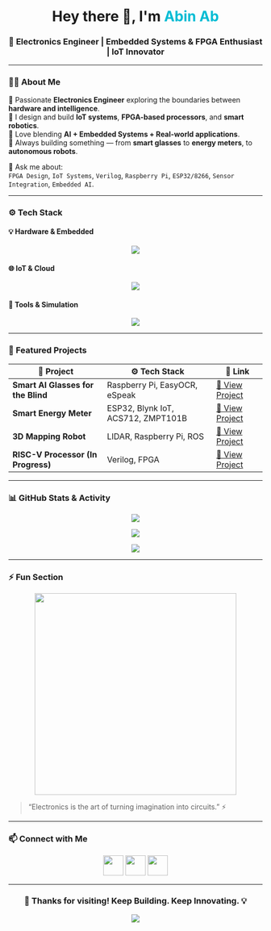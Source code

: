 

<h1 align="center">
  Hey there 👋, I'm <span style="color:#00bcd4;">Abin Ab</span>
</h1>

<h3 align="center">🚀 Electronics Engineer | Embedded Systems & FPGA Enthusiast | IoT Innovator</h3>

---

### 👨‍💻 About Me

🔹 Passionate **Electronics Engineer** exploring the boundaries between **hardware and intelligence**.  
🔹 I design and build **IoT systems**, **FPGA-based processors**, and **smart robotics**.  
🔹 Love blending **AI + Embedded Systems + Real-world applications**.  
🔹 Always building something — from **smart glasses** to **energy meters**, to **autonomous robots**.

💬 Ask me about:  
`FPGA Design`, `IoT Systems`, `Verilog`, `Raspberry Pi`, `ESP32/8266`, `Sensor Integration`, `Embedded AI`.

---

### ⚙️ Tech Stack

#### 💡 Hardware & Embedded
<p align="center">
  <img src="https://skillicons.dev/icons?i=arduino,raspberrypi,verilog,c,cpp,python" />
</p>

#### 🌐 IoT & Cloud
<p align="center">
  <img src="https://skillicons.dev/icons?i=linux,aws,azure,mysql,git,github" />
</p>

#### 🧠 Tools & Simulation
<p align="center">
  <img src="https://skillicons.dev/icons?i=vscode,visualstudio,matlab,blender" />
</p>

---

### 🚀 Featured Projects

| 🧩 Project | ⚙️ Tech Stack | 🔗 Link |
|-------------|---------------|---------|
| **Smart AI Glasses for the Blind** | Raspberry Pi, EasyOCR, eSpeak | [🔗 View Project](#) |
| **Smart Energy Meter** | ESP32, Blynk IoT, ACS712, ZMPT101B | [🔗 View Project](#) |
| **3D Mapping Robot** | LIDAR, Raspberry Pi, ROS | [🔗 View Project](#) |
| **RISC-V Processor (In Progress)** | Verilog, FPGA | [🔗 View Project](#) |

---

### 📊 GitHub Stats & Activity

<p align="center">
  <img src="https://github-readme-streak-stats.herokuapp.com?user=AbinAb&theme=tokyonight&hide_border=true" />
</p>

<p align="center">
  <img src="https://github-readme-stats.vercel.app/api?username=AbinAb&show_icons=true&theme=tokyonight&hide_border=true" />
</p>

<p align="center">
  <img src="https://github-readme-stats.vercel.app/api/top-langs/?username=AbinAb&layout=compact&theme=tokyonight&hide_border=true" />
</p>

---

### ⚡ Fun Section

<p align="center">
  <img src="https://media.giphy.com/media/qgQUggAC3Pfv687qPC/giphy.gif" width="400" />
</p>

> “Electronics is the art of turning imagination into circuits.” ⚡  

---

### 📫 Connect with Me

<p align="center">
  <a href="mailto:abinab.engineer@gmail.com"><img src="https://skillicons.dev/icons?i=gmail" height="40"/></a>
  <a href="https://linkedin.com/in/abinab"><img src="https://skillicons.dev/icons?i=linkedin" height="40"/></a>
  <a href="https://github.com/AbinAb"><img src="https://skillicons.dev/icons?i=github" height="40"/></a>
</p>

---

<h3 align="center">💙 Thanks for visiting! Keep Building. Keep Innovating. 💡</h3>

<p align="center">
  <img src="https://raw.githubusercontent.com/AbinAb/AbinAb/output/github-contribution-grid-snake-dark.svg" />
</p>
